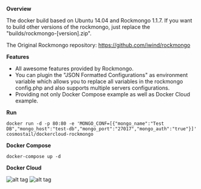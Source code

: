 **Overview**

The docker build based on Ubuntu 14.04 and Rockmongo 1.1.7. If you want to build other versions of the rockmongo, just replace the "builds/rockmongo-[version].zip".

The Original Rockmongo repository: https://github.com/iwind/rockmongo


**Features**

* All awesome features provided by Rockmongo.
* You can plugin the "JSON Formatted Configurations" as environment variable which allows you to replace all variables in the rockmongo config.php and also supports multiple servers configurations. 
* Providing not only Docker Compose example as well as Docker Cloud example.

**Run**

`docker run -d -p 80:80 -e 'MONGO_CONF=[{"mongo_name":"Test DB","mongo_host":"test-db","mongo_port":"27017","mongo_auth":"true"}]' cosmostail/dockercloud-rockmongo `

**Docker Compose**

`docker-compose up -d`

**Docker Cloud**



![alt tag](https://github.com/cosmostail/dockercloud-rockmongo/blob/master/images/step1.png)
![alt tag](https://github.com/cosmostail/dockercloud-rockmongo/blob/master/images/step2.png)

